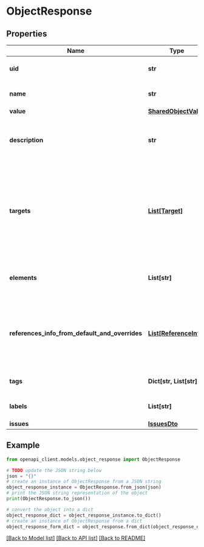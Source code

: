 # ObjectResponse


## Properties

Name | Type | Description | Notes
------------ | ------------- | ------------- | -------------
**uid** | **str** | The unique identifier of the object | [optional] 
**name** | **str** | The name of the object | [optional] 
**value** | [**SharedObjectValue**](SharedObjectValue.md) |  | [optional] 
**description** | **str** | The human-readable description of the object | [optional] 
**targets** | [**List[Target]**](Target.md) | Set of targets that contain the object. A target can be, for example, a device, service, or a shared policy (Ruleset). | [optional] 
**elements** | **List[str]** | A flattened list of the content value of the object | [optional] 
**references_info_from_default_and_overrides** | [**List[ReferenceInfo]**](ReferenceInfo.md) | List of objects referenced in the default content or in any of the overrides. | [optional] 
**tags** | **Dict[str, List[str]]** | The tags for the object | [optional] 
**labels** | **List[str]** | The labels for the object | [optional] 
**issues** | [**IssuesDto**](IssuesDto.md) |  | [optional] 

## Example

```python
from openapi_client.models.object_response import ObjectResponse

# TODO update the JSON string below
json = "{}"
# create an instance of ObjectResponse from a JSON string
object_response_instance = ObjectResponse.from_json(json)
# print the JSON string representation of the object
print(ObjectResponse.to_json())

# convert the object into a dict
object_response_dict = object_response_instance.to_dict()
# create an instance of ObjectResponse from a dict
object_response_form_dict = object_response.from_dict(object_response_dict)
```
[[Back to Model list]](../README.md#documentation-for-models) [[Back to API list]](../README.md#documentation-for-api-endpoints) [[Back to README]](../README.md)


